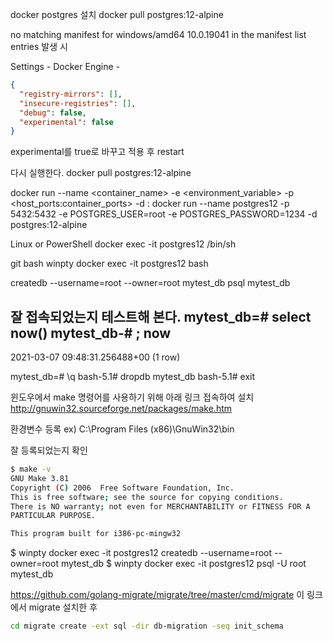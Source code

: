 docker postgres 설치
docker pull postgres:12-alpine


no matching manifest for windows/amd64 10.0.19041 in the manifest list entries
발생 시

Settings - Docker Engine - 
```json
{
  "registry-mirrors": [],
  "insecure-registries": [],
  "debug": false,
  "experimental": false
}
```
experimental를 true로 바꾸고 적용 후 restart

다시 실행한다.
docker pull postgres:12-alpine

docker run --name <container_name> -e <environment_variable> -p <host_ports:container_ports> -d <image>:<tag> 
docker run --name postgres12 -p 5432:5432 -e POSTGRES_USER=root -e POSTGRES_PASSWORD=1234 -d postgres:12-alpine
  
Linux or PowerShell
docker exec -it postgres12 /bin/sh

git bash
winpty docker exec -it postgres12 bash

createdb --username=root --owner=root mytest_db
psql mytest_db

잘 접속되었는지 테스트해 본다.
mytest_db=# select now()
mytest_db-# ;
              now
-------------------------------
 2021-03-07 09:48:31.256488+00
(1 row)


mytest_db=# \q
bash-5.1# dropdb mytest_db
bash-5.1# exit

윈도우에서 make 명령어를 사용하기 위해 아래 링크 접속하여 설치
http://gnuwin32.sourceforge.net/packages/make.htm


환경변수 등록
ex) C:\Program Files (x86)\GnuWin32\bin

잘 등록되었는지 확인
```bash
$ make -v
GNU Make 3.81
Copyright (C) 2006  Free Software Foundation, Inc.
This is free software; see the source for copying conditions.
There is NO warranty; not even for MERCHANTABILITY or FITNESS FOR A
PARTICULAR PURPOSE.

This program built for i386-pc-mingw32
```



$ winpty docker exec -it postgres12 createdb --username=root --owner=root mytest_db
$ winpty docker exec -it postgres12 psql -U root mytest_db


https://github.com/golang-migrate/migrate/tree/master/cmd/migrate
이 링크에서 migrate 설치한 후


```bash
cd migrate create -ext sql -dir db-migration -seq init_schema
```
